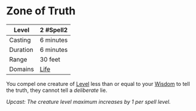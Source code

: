 # Zone of Truth

| Level    | 2 #Spell2                                |
| -------- | ---------------------------------------- |
| Casting  | 6 minutes                                |
| Duration | 6 minutes                                |
| Range    | 30 feet                                  |
| Domains  | [Life](../../../Spell%20Domains/Life.md) |

You compel one creature of [Level](../../../../Player%20Characters/Derived%20Statistics/Level.md) less than or equal to your [Wisdom](../../../../Player%20Characters/Chosen%20Statistics/Wisdom.md) to tell the truth, they cannot tell a *deliberate* lie.


*Upcast: The creature level maximum increases by 1 per spell level.*